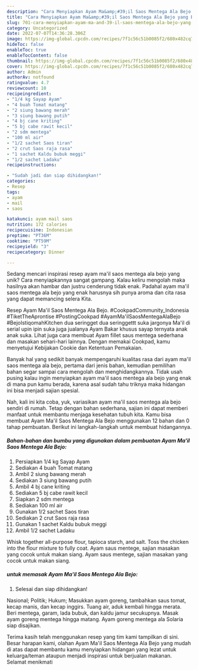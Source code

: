 ```yaml
---
description: "Cara Menyiapkan Ayam Ma&amp;#39;il Saos Mentega Ala Bejo yang Bisa Manjain Lidah"
title: "Cara Menyiapkan Ayam Ma&amp;#39;il Saos Mentega Ala Bejo yang Bisa Manjain Lidah"
slug: 701-cara-menyiapkan-ayam-ma-and-39-il-saos-mentega-ala-bejo-yang-bisa-manjain-lidah
category: Uncategorized
date: 2022-07-07T14:36:28.306Z
image: https://img-global.cpcdn.com/recipes/7f1c56c51b0085f2/680x482cq70/ayam-mail-saos-mentega-ala-bejo-foto-resep-utama.jpg
hideToc: false
enableToc: true
enableTocContent: false
thumbnail: https://img-global.cpcdn.com/recipes/7f1c56c51b0085f2/680x482cq70/ayam-mail-saos-mentega-ala-bejo-foto-resep-utama.jpg
cover: https://img-global.cpcdn.com/recipes/7f1c56c51b0085f2/680x482cq70/ayam-mail-saos-mentega-ala-bejo-foto-resep-utama.jpg
author: Admin
authorAv: notfound
ratingvalue: 4.7
reviewcount: 10
recipeingredient:
- "1/4 kg Sayap Ayam"
- "4 buah Tomat matang"
- "2 siung bawang merah"
- "3 siung bawang putih"
- "4 bj cane kriting"
- "5 bj cabe rawit kecil"
- "2 sdm mentega"
- "100 ml air"
- "1/2 sachet Saos tiran"
- "2 crut Saos raja rasa"
- "1 sachet Kaldu bubuk meggi"
- "1/2 sachet Ladaku"
recipeinstructions:

- "Sudah jadi dan siap dihidangkan!"
categories:
- Resep
tags:
- ayam
- mail
- saos

katakunci: ayam mail saos 
nutrition: 172 calories
recipecuisine: Indonesian
preptime: "PT36M"
cooktime: "PT59M"
recipeyield: "3"
recipecategory: Dinner

---
```





Sedang mencari inspirasi resep ayam ma&#39;il saos mentega ala bejo yang unik? Cara menyiapkannya sangat gampang. Kalau keliru mengolah maka hasilnya akan hambar dan justru cenderung tidak enak. Padahal ayam ma&#39;il saos mentega ala bejo yang enak harusnya sih punya aroma dan cita rasa yang dapat memancing selera Kita.





Resep Ayam Ma&#39;il Saos Mentega Ala Bejo. #CookpadCommunity_Indonesia #TiketTheAprontise #PostingCookpad #AyamMa&#39;ilSaosMentegaAlaBejo #BejoIstiqomahKitchen dua seringget dua seringgettt suka jargonya Ma&#39;il di serial upin ipin suka juga jualanya Ayam Bakar khusus sayap ternyata anak anak suka. Lihat juga cara membuat Ayam fillet saus mentega sederhana dan masakan sehari-hari lainnya. Dengan memakai Cookpad, kamu menyetujui Kebijakan Cookie dan Ketentuan Pemakaian.

Banyak hal yang sedikit banyak mempengaruhi kualitas rasa dari ayam ma&#39;il saos mentega ala bejo, pertama dari jenis bahan, kemudian pemilihan bahan segar sampai cara mengolah dan menghidangkannya. Tidak usah pusing kalau ingin menyiapkan ayam ma&#39;il saos mentega ala bejo yang enak di mana pun kamu berada, karena asal sudah tahu triknya maka hidangan ini bisa menjadi sajian spesial.






Nah, kali ini kita coba, yuk, variasikan ayam ma&#39;il saos mentega ala bejo sendiri di rumah. Tetap dengan bahan sederhana, sajian ini dapat memberi manfaat untuk membantu menjaga kesehatan tubuh kita. Kamu bisa membuat Ayam Ma&#39;il Saos Mentega Ala Bejo menggunakan 12 bahan dan 0 tahap pembuatan. Berikut ini langkah-langkah untuk membuat hidangannya.

<!--inarticleads1-->

##### Bahan-bahan dan bumbu yang digunakan dalam pembuatan Ayam Ma&#39;il Saos Mentega Ala Bejo:

1. Persiapkan 1/4 kg Sayap Ayam
1. Sediakan 4 buah Tomat matang
1. Ambil 2 siung bawang merah
1. Sediakan 3 siung bawang putih
1. Ambil 4 bj cane kriting
1. Sediakan 5 bj cabe rawit kecil
1. Siapkan 2 sdm mentega
1. Sediakan 100 ml air
1. Gunakan 1/2 sachet Saos tiran
1. Sediakan 2 crut Saos raja rasa
1. Gunakan 1 sachet Kaldu bubuk meggi
1. Ambil 1/2 sachet Ladaku


Whisk together all-purpose flour, tapioca starch, and salt. Toss the chicken into the flour mixture to fully coat. Ayam saus mentege, sajian masakan yang cocok untuk makan siang. Ayam saus mentege, sajian masakan yang cocok untuk makan siang. 

<!--inarticleads2-->

#####  untuk memasak Ayam Ma&#39;il Saos Mentega Ala Bejo:


1. Selesai dan siap dihidangkan!

Nasional; Politik; Hukum; Masukkan ayam goreng, tambahkan saus tomat, kecap manis, dan kecap inggirs. Tuang air, aduk kembali hingga merata. Beri mentega, garam, lada bubuk, dan kaldu jamur secukupnya. Masak ayam goreng mentega hingga matang. Ayam goreng mentega ala Solaria siap disajikan. 

Terima kasih telah menggunakan resep yang tim kami tampilkan di sini. Besar harapan kami, olahan Ayam Ma&#39;il Saos Mentega Ala Bejo yang mudah di atas dapat membantu kamu menyiapkan hidangan yang lezat untuk keluarga/teman ataupun menjadi inspirasi untuk berjualan makanan. Selamat menikmati
